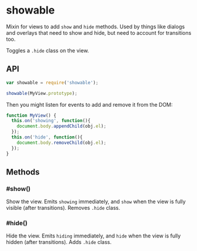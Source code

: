 # showable

Mixin for views to add `show` and `hide` methods. Used by things like dialogs and overlays
that need to show and hide, but need to account for transitions too.

Toggles a `.hide` class on the view.

## API

```js
var showable = require('showable');

showable(MyView.prototype);

```

Then you might listen for events to add and remove it from the DOM:

```js
function MyView() {
  this.on('showing', function(){
    document.body.appendChild(obj.el);
  });
  this.on('hide', function(){
    document.body.removeChild(obj.el);
  });
}
```

## Methods

### #show()

Show the view. Emits `showing` immediately, and `show` when the view is fully visible (after transitions). Removes `.hide` class.

### #hide()

Hide the view. Emits `hiding` immediately, and `hide` when the view is fully hidden (after transitions). Adds `.hide` class.
